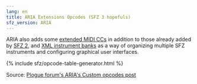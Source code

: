 ```yaml
---
lang: en
title: ARIA Extensions Opcodes (SFZ 3 hopefuls)
sfz_version: ARIA
---
```

ARIA also adds some [extended MIDI CCs](/extensions/midi_ccs) in addition
to those already added by [SFZ 2](/misc/sfz2),
and [XML instrument banks](/extensions/aria/xml_instrument_bank) as a way of
organizing multiple SFZ instruments and configuring graphical user interfaces.

{% include sfz/opcode-table-generator.html %}

Source: [Plogue forum's ARIA's Custom opcodes post](https://www.plogue.com/plgfrms/viewtopic.php?f=14&t=4389&sid=1499dd5d481dc9c02a51c57da3b11364)
